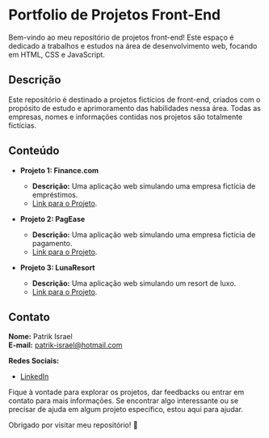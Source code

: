 # Portfolio de Projetos Front-End

Bem-vindo ao meu repositório de projetos front-end! Este espaço é dedicado a trabalhos e estudos na área de desenvolvimento web, focando em HTML, CSS e JavaScript.

## Descrição

Este repositório é destinado a projetos fictícios de front-end, criados com o propósito de estudo e aprimoramento das habilidades nessa área. Todas as empresas, nomes e informações contidas nos projetos são totalmente fictícias.

## Conteúdo

- **Projeto 1: Finance.com**
  - **Descrição:** Uma aplicação web simulando uma empresa fictícia de empréstimos.
  - [Link para o Projeto](https://github.com/PatrikIsrael/frontend-training/tree/main/Finance.com).

- **Projeto 2: PagEase**
  - **Descrição:** Uma aplicação web simulando uma empresa fictícia de pagamento.
  - [Link para o Projeto](https://github.com/PatrikIsrael/frontend-training/tree/main/PagEase).

- **Projeto 3: LunaResort**
  - **Descrição:** Uma aplicação web simulando um resort de luxo.
  - [Link para o Projeto](https://github.com/PatrikIsrael/frontend-training/tree/main/LunaVistaResort).

## Contato

**Nome:** Patrik Israel  
**E-mail:** patrik-israel@hotmail.com

**Redes Sociais:**

- [LinkedIn](https://www.linkedin.com/in/seu-linkedin/)

Fique à vontade para explorar os projetos, dar feedbacks ou entrar em contato para mais informações. Se encontrar algo interessante ou se precisar de ajuda em algum projeto específico, estou aqui para ajudar.

Obrigado por visitar meu repositório! 🚀

